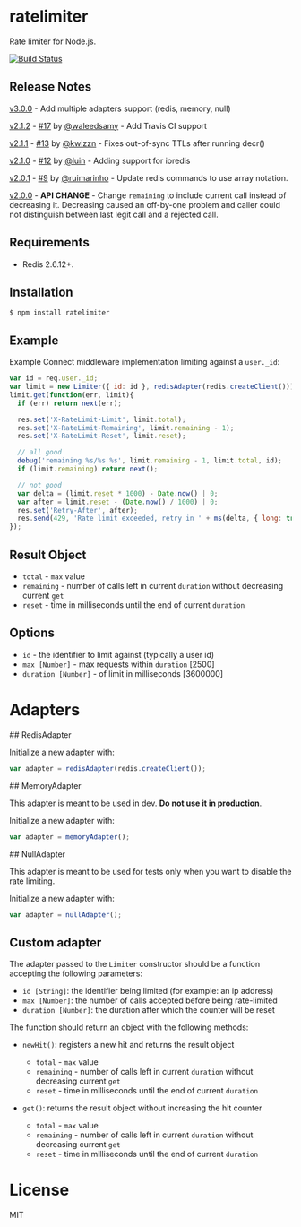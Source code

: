 # ratelimiter

  Rate limiter for Node.js.

[![Build Status](https://travis-ci.org/tj/node-ratelimiter.svg)](https://travis-ci.org/tj/node-ratelimiter)

## Release Notes
[v3.0.0](https://github.com/marmelab/node-ratelimiter/tree/v3.0.0) - Add multiple adapters support (redis, memory, null)

[v2.1.2](https://github.com/tj/node-ratelimiter/tree/v2.1.2) - [#17](/../../pull/17) by [@waleedsamy](https://github.com/waleedsamy) - Add Travis CI support

[v2.1.1](https://github.com/tj/node-ratelimiter/tree/v2.1.1) - [#13](/../../pull/13) by [@kwizzn](https://github.com/kwizzn) - Fixes out-of-sync TTLs after running decr()

[v2.1.0](https://github.com/tj/node-ratelimiter/tree/v2.1.0) - [#12](/../../pull/12) by [@luin](https://github.com/luin) - Adding support for ioredis

[v2.0.1](https://github.com/tj/node-ratelimiter/tree/v2.0.1) - [#9](/../../pull/9) by [@ruimarinho](https://github.com/ruimarinho) - Update redis commands to use array notation.

[v2.0.0](https://github.com/tj/node-ratelimiter/tree/v2.0.0) - **API CHANGE** - Change `remaining` to include current call instead of decreasing it. Decreasing caused an off-by-one problem and caller could not distinguish between last legit call and a rejected call.

## Requirements

- Redis 2.6.12+.

## Installation

```
$ npm install ratelimiter
```

## Example

 Example Connect middleware implementation limiting against a `user._id`:

```js
var id = req.user._id;
var limit = new Limiter({ id: id }, redisAdapter(redis.createClient()));
limit.get(function(err, limit){
  if (err) return next(err);

  res.set('X-RateLimit-Limit', limit.total);
  res.set('X-RateLimit-Remaining', limit.remaining - 1);
  res.set('X-RateLimit-Reset', limit.reset);

  // all good
  debug('remaining %s/%s %s', limit.remaining - 1, limit.total, id);
  if (limit.remaining) return next();

  // not good
  var delta = (limit.reset * 1000) - Date.now() | 0;
  var after = limit.reset - (Date.now() / 1000) | 0;
  res.set('Retry-After', after);
  res.send(429, 'Rate limit exceeded, retry in ' + ms(delta, { long: true }));
});
```

## Result Object
 - `total` - `max` value
 - `remaining` - number of calls left in current `duration` without decreasing current `get`
 - `reset` - time in milliseconds until the end of current `duration`

## Options

- `id` - the identifier to limit against (typically a user id)
 - `max [Number]` - max requests within `duration` [2500]
 - `duration [Number]` - of limit in milliseconds [3600000]

# Adapters

## RedisAdapter

Initialize a new adapter with:

```js
var adapter = redisAdapter(redis.createClient());
```

## MemoryAdapter

This adapter is meant to be used in dev. **Do not use it in production**.

Initialize a new adapter with:

```js
var adapter = memoryAdapter();
```

## NullAdapter

This adapter is meant to be used for tests only when you want to disable the rate limiting.

Initialize a new adapter with:

```js
var adapter = nullAdapter();
```

## Custom adapter

The adapter passed to the `Limiter` constructor should be a function accepting the following parameters:
- `id [String]`: the identifier being limited (for example: an ip address)
- `max [Number]`: the number of calls accepted before being rate-limited
- `duration [Number]`: the duration after which the counter will be reset

The function should return an object with the following methods:
- `newHit()`: registers a new hit and returns the result object
  - `total` - `max` value
  - `remaining` - number of calls left in current `duration` without decreasing current `get`
  - `reset` - time in milliseconds until the end of current `duration`

- `get()`: returns the result object without increasing the hit counter
  - `total` - `max` value
  - `remaining` - number of calls left in current `duration` without decreasing current `get`
  - `reset` - time in milliseconds until the end of current `duration`

# License

  MIT
